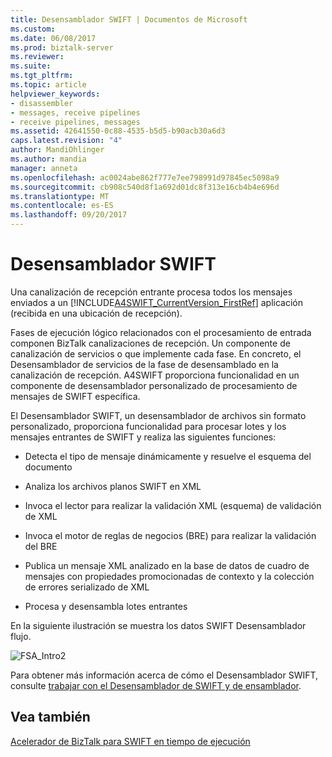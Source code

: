```yaml
---
title: Desensamblador SWIFT | Documentos de Microsoft
ms.custom: 
ms.date: 06/08/2017
ms.prod: biztalk-server
ms.reviewer: 
ms.suite: 
ms.tgt_pltfrm: 
ms.topic: article
helpviewer_keywords:
- disassembler
- messages, receive pipelines
- receive pipelines, messages
ms.assetid: 42641550-0c88-4535-b5d5-b90acb30a6d3
caps.latest.revision: "4"
author: MandiOhlinger
ms.author: mandia
manager: anneta
ms.openlocfilehash: ac0024abe862f777e7ee798991d97845ec5098a9
ms.sourcegitcommit: cb908c540d8f1a692d01dc8f313e16cb4b4e696d
ms.translationtype: MT
ms.contentlocale: es-ES
ms.lasthandoff: 09/20/2017
---
```

# <a name="swift-disassembler"></a>Desensamblador SWIFT
Una canalización de recepción entrante procesa todos los mensajes enviados a un [!INCLUDE[A4SWIFT_CurrentVersion_FirstRef](../../includes/a4swift-currentversion-firstref-md.md)] aplicación (recibida en una ubicación de recepción).  
  
 Fases de ejecución lógico relacionados con el procesamiento de entrada componen BizTalk canalizaciones de recepción. Un componente de canalización de servicios o que implemente cada fase. En concreto, el Desensamblador de servicios de la fase de desensamblado en la canalización de recepción. A4SWIFT proporciona funcionalidad en un componente de desensamblador personalizado de procesamiento de mensajes de SWIFT específica.  
  
 El Desensamblador SWIFT, un desensamblador de archivos sin formato personalizado, proporciona funcionalidad para procesar lotes y los mensajes entrantes de SWIFT y realiza las siguientes funciones:  
  
-   Detecta el tipo de mensaje dinámicamente y resuelve el esquema del documento  
  
-   Analiza los archivos planos SWIFT en XML  
  
-   Invoca el lector para realizar la validación XML (esquema) de validación de XML  
  
-   Invoca el motor de reglas de negocios (BRE) para realizar la validación del BRE  
  
-   Publica un mensaje XML analizado en la base de datos de cuadro de mensajes con propiedades promocionadas de contexto y la colección de errores serializado de XML  
  
-   Procesa y desensambla lotes entrantes  
  
 En la siguiente ilustración se muestra los datos SWIFT Desensamblador flujo.  
  
 ![](../../adapters-and-accelerators/accelerator-swift/media/fsa-intro2.gif "FSA_Intro2")  
  
 Para obtener más información acerca de cómo el Desensamblador SWIFT, consulte [trabajar con el Desensamblador de SWIFT y de ensamblador](../../adapters-and-accelerators/accelerator-swift/working-with-the-swift-disassembler-and-assembler.md).  
  
## <a name="see-also"></a>Vea también  
 [Acelerador de BizTalk para SWIFT en tiempo de ejecución](../../adapters-and-accelerators/accelerator-swift/biztalk-accelerator-for-swift-runtime.md)